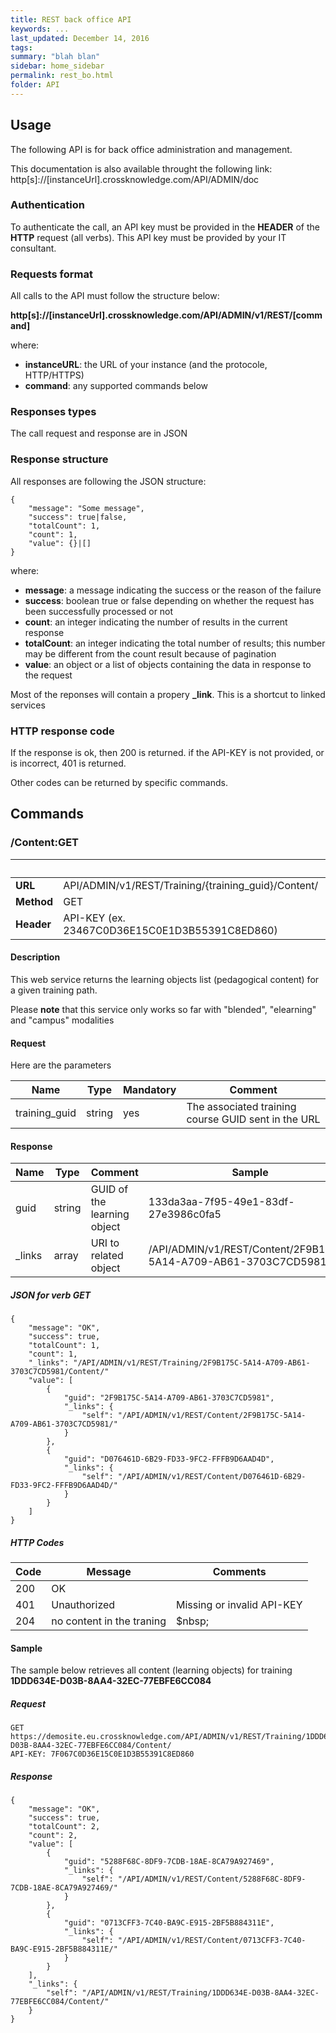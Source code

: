 ```yaml
---
title: REST back office API
keywords: ...
last_updated: December 14, 2016
tags: 
summary: "blah blan"
sidebar: home_sidebar
permalink: rest_bo.html
folder: API
---
```


## Usage
The following API is for back office administration and management.

This documentation is also available throught the following link:
http[s]://[instanceUrl].crossknowledge.com/API/ADMIN/doc

### Authentication
To authenticate the call, an API key must be provided in the **HEADER** of the **HTTP** request 
(all verbs). This API key must be provided by your IT consultant.

### Requests format
All calls to the API must follow the structure below:

**http[s]://[instanceUrl].crossknowledge.com/API/ADMIN/v1/REST/[command]**

where:

* **instanceURL**: the URL of your instance (and the protocole, HTTP/HTTPS)
* **command**: any supported commands below

### Responses types
The call request and response are in JSON

### Response structure
All responses are following the JSON structure:
    
    {
        "message": "Some message",
        "success": true|false,
        "totalCount": 1,
        "count": 1,
        "value": {}|[]
    }

where:

* **message**: a message indicating the success or the reason of the failure
* **success**: boolean true or false depending on whether the request has been successfully processed or not
* **count**: an integer indicating the number of results in the current response
* **totalCount**: an integer indicating the total number of results; this number may be different from the count result because of pagination
* **value**: an object or a list of objects containing the data in response to the request

Most of the reponses will contain a propery **_link**. This is a shortcut to linked services

### HTTP response code
If the response is ok, then 200 is returned. if the API-KEY is not provided, or is incorrect, 401 is returned.

Other codes can be returned by specific commands.

## Commands

### /Content:GET


&nbsp; |&nbsp;
--- | -------------
**URL** | API/ADMIN/v1/REST/Training/{training_guid}/Content/
**Method** | GET
**Header** | API-KEY (ex. 23467C0D36E15C0E1D3B55391C8ED860)

#### Description
This web service returns the learning objects list (pedagogical content) for a given training path.

Please **note** that this service only works so far with "blended", "elearning" and "campus" modalities 

#### Request
Here are the parameters

Name | Type | Mandatory | Comment
---- | ---- | --------- | --------
training_guid | string | yes | The associated training course GUID sent in the URL

#### Response


Name | Type | Comment   | Sample
---- | ---- | --------- | --------
guid | string | GUID of the learning object | 133da3aa-7f95-49e1-83df-27e3986c0fa5
_links | array | URI to related object | /API/ADMIN/v1/REST/Content/2F9B175C-5A14-A709-AB61-3703C7CD5981/

##### JSON for verb GET

    {
        "message": "OK",
        "success": true,
        "totalCount": 1,
        "count": 1,
        "_links": "/API/ADMIN/v1/REST/Training/2F9B175C-5A14-A709-AB61-3703C7CD5981/Content/"
        "value": [
            {
                "guid": "2F9B175C-5A14-A709-AB61-3703C7CD5981",
                "_links": {
                    "self": "/API/ADMIN/v1/REST/Content/2F9B175C-5A14-A709-AB61-3703C7CD5981/"
                }
            },
            {
                "guid": "D076461D-6B29-FD33-9FC2-FFFB9D6AAD4D",
                "_links": {
                    "self": "/API/ADMIN/v1/REST/Content/D076461D-6B29-FD33-9FC2-FFFB9D6AAD4D/"
                }
            }
        ]
    }

##### HTTP Codes

Code | Message | Comments
---- | ------- | --------
200 | OK | &nbsp;
401 | Unauthorized | Missing or invalid API-KEY
204 | no content in the traning | $nbsp;

#### Sample
The sample below retrieves all content (learning objects) for training **1DDD634E-D03B-8AA4-32EC-77EBFE6CC084**

##### Request

    GET https://demosite.eu.crossknowledge.com/API/ADMIN/v1/REST/Training/1DDD634E-D03B-8AA4-32EC-77EBFE6CC084/Content/
    API-KEY: 7F067C0D36E15C0E1D3B55391C8ED860

##### Response

    {
        "message": "OK",
        "success": true,
        "totalCount": 2,
        "count": 2,
        "value": [
            {
                "guid": "5288F68C-8DF9-7CDB-18AE-8CA79A927469",
                "_links": {
                    "self": "/API/ADMIN/v1/REST/Content/5288F68C-8DF9-7CDB-18AE-8CA79A927469/"
                }
            },
            {
                "guid": "0713CFF3-7C40-BA9C-E915-2BF5B884311E",
                "_links": {
                    "self": "/API/ADMIN/v1/REST/Content/0713CFF3-7C40-BA9C-E915-2BF5B884311E/"
                }
            }
        ],
        "_links": {
            "self": "/API/ADMIN/v1/REST/Training/1DDD634E-D03B-8AA4-32EC-77EBFE6CC084/Content/"
        }
    }